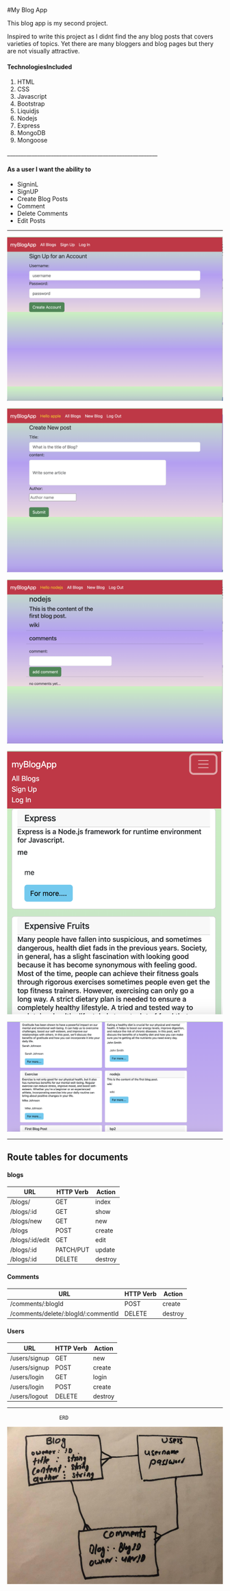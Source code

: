 #My Blog App 

This blog app is my second project.</br>

Inspired to write this project as I didnt find the any blog posts that covers varieties of topics. Yet there are many bloggers and blog pages but thery are not visually attractive.
</hr>

<h4>TechnologiesIncluded </h4>
<ol>
<li>HTML</li>
<li>CSS</li>
<li>Javascript</li>
<li>Bootstrap</li>
<li>Liquidjs</li>
<li>Nodejs</li>
<li>Express</li>
<li>MongoDB</li>
<li>Mongoose</li>
</ol>
</hr>
_______________________________________________________

<h4>As a user I want the ability to </h4>

<ul>
<li>SigninL</li>
<li>SignUP</li>
<li>Create Blog Posts</li>
<li>Comment</li>
<li>Delete Comments</li>
<li>Edit Posts</li>

</ul>
<hr>

![Alt text](images/sign_inhot%202023-02-01%20at%201.08.54%20PM.png)

![Alt text](images/CreatePost.png)

![Alt text](images/comments.png)

![Alt text](images/mobilenavigation.png)

![Alt text](images/Screenshot%202023-02-01%20at%208.35.21%20AM.png)

<hr>



## Route tables for documents

#### blogs

| **URL**          | **HTTP Verb**|**Action**|
|------------------|--------------|----------|
| /blogs/         | GET          | index  
| /blogs/:id      | GET          | show       
| /blogs/new      | GET          | new   
| /blogs          | POST         | create   
| /blogs/:id/edit | GET          | edit       
| /blogs/:id      | PATCH/PUT    | update    
| /blogs/:id      | DELETE       | destroy  

#### Comments

| **URL**          | **HTTP Verb**|**Action**|
|--------------------|--------------|----------|
| /comments/:blogId | POST         | create  
| /comments/delete/:blogId/:commentId      | DELETE          | destroy       


#### Users

| **URL**          | **HTTP Verb**|**Action**|
|------------------|--------------|----------|
| /users/signup    | GET         | new  
| /users/signup    | POST         | create  
| /users/login     | GET         | login       
| /users/login     | POST         | create       
| /users/logout    | DELETE       | destroy 


<hr>

 
                     ERD

  ![Alt text](images/thumbnail.jpeg)

